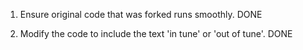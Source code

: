 1) Ensure original code that was forked runs smoothly. DONE

2) Modify the code to include the text 'in tune' or 'out of tune'. DONE

